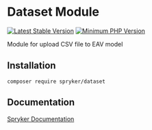 # Dataset Module
[![Latest Stable Version](https://poser.pugx.org/spryker/dataset/v/stable.svg)](https://packagist.org/packages/spryker/dataset)
[![Minimum PHP Version](https://img.shields.io/badge/php-%3E%3D%208.1-8892BF.svg)](https://php.net/)

Module for upload CSV file to EAV model

## Installation

```
composer require spryker/dataset
```

## Documentation

[Spryker Documentation](https://docs.spryker.com)
